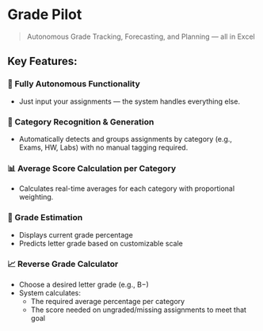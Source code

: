 # Grade Pilot
> Autonomous Grade Tracking, Forecasting, and Planning — all in Excel

## Key Features:

### **🚀 Fully Autonomous Functionality**
- Just input your assignments — the system handles everything else.

### **📂 Category Recognition & Generation**
- Automatically detects and groups assignments by category (e.g., Exams, HW, Labs) with no manual tagging required.

### **📊 Average Score Calculation per Category**
- Calculates real-time averages for each category with proportional weighting.

### **🎯 Grade Estimation**
- Displays current grade percentage
- Predicts letter grade based on customizable scale

### **📈 Reverse Grade Calculator**
- Choose a desired letter grade (e.g., B−)
- System calculates:
  - The required average percentage per category
  - The score needed on ungraded/missing assignments to meet that goal
